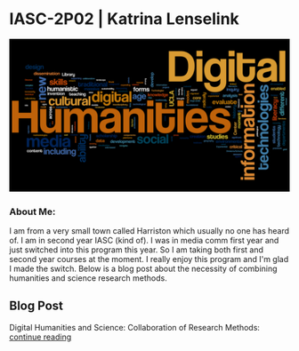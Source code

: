 # IASC-2P02 | Katrina Lenselink

![](images/digital_humanities_wordle.png) 
### About Me:  
I am from a very small town called Harriston which usually no one has heard of. I am in second year IASC (kind of). I was in media comm first year and just switched into this program this year. So I am taking both first and second year courses at the moment. I really enjoy this program and I'm glad I made the switch. Below is a blog post about the necessity of combining humanities and science research methods.  



## Blog Post 

Digital Humanities and Science: Collaboration of Research Methods: [continue reading](blog)

